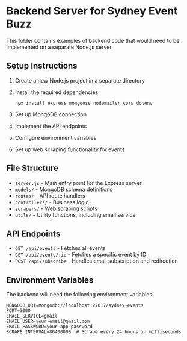 
# Backend Server for Sydney Event Buzz

This folder contains examples of backend code that would need to be implemented on a separate Node.js server.

## Setup Instructions

1. Create a new Node.js project in a separate directory
2. Install the required dependencies:
   ```
   npm install express mongoose nodemailer cors dotenv
   ```

3. Set up MongoDB connection
4. Implement the API endpoints
5. Configure environment variables
6. Set up web scraping functionality for events

## File Structure

- `server.js` - Main entry point for the Express server
- `models/` - MongoDB schema definitions
- `routes/` - API route handlers
- `controllers/` - Business logic
- `scrapers/` - Web scraping scripts
- `utils/` - Utility functions, including email service

## API Endpoints

- `GET /api/events` - Fetches all events
- `GET /api/events/:id` - Fetches a specific event by ID
- `POST /api/subscribe` - Handles email subscription and redirection

## Environment Variables

The backend will need the following environment variables:

```
MONGODB_URI=mongodb://localhost:27017/sydney-events
PORT=5000
EMAIL_SERVICE=gmail
EMAIL_USER=your-email@gmail.com
EMAIL_PASSWORD=your-app-password
SCRAPE_INTERVAL=86400000  # Scrape every 24 hours in milliseconds
```
